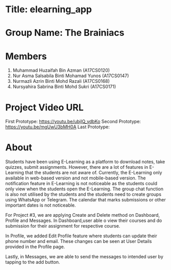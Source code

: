 # Title: elearning_app

# Group Name: The Brainiacs

# Members
1. Muhammad Huzaifah Bin Azman (A17CS0120)
2. Nur Asma Salsabila Binti Mohamad Yunos (A17CS0147)
3. Nurmazli Azrin Binti Mohd Razali (A17CS0168)
4. Nursyahira Sabrina Binti Mohd Sukri (A17CS0171)


# Project Video URL
First Prototype: https://youtu.be/ubjIQ_ydbKo
Second Prototype: https://youtu.be/mgUwU3bMH0A
Last Prototype: 

# About 
Students have been using E-Learning as a platform to download notes, take quizzes, submit assignments. However, there are a lot of features in E-Learning that the students are not aware of. Currently, the E-Learning only available in web-based version and not mobile-based version. The notification feature in E-Learning is not noticeable as the students could only view when the students open the E-Learning. The group chat function is also not utilised by the students and the students need to create groups using WhatsApp or Telegram. The calendar that marks submissions or other important dates is not noticeable.

For Project #3, we are applying Create and Delete method on Dashboard, Profile and Messages. In Dashboard,user able o view their courses and do submission for their assignment for respective course.

In Profile, we added Edit Profile feature where students can update their phone number and email. These changes can be seen at User Details provided in the Profile page.

Lastly, in Messages, we are able to send the messages to intended user by tapping to the add button.

